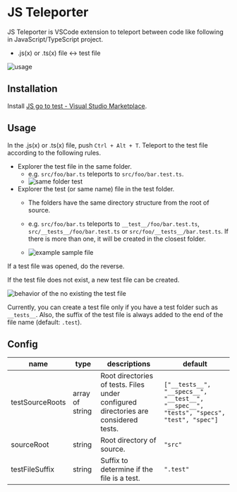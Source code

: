 # JS Teleporter

JS Teleporter is VSCode extension to teleport between code like following in JavaScript/TypeScript project.

- .js(x) or .ts(x) file <-> test file 

![usage](https://user-images.githubusercontent.com/13149507/202841455-0bd2c78c-9b26-4b3f-bbfd-31afb172c92f.gif)

## Installation

Install [JS go to test - Visual Studio Marketplace](https://marketplace.visualstudio.com/items?itemName=sa2taka.js-go-to-test).

## Usage 

In the .js(x) or .ts(x) file, push `Ctrl + Alt + T`.
Teleport to the test file according to the following rules.

- Explorer the test file in the same folder.
  - e.g. `src/foo/bar.ts` teleports to `src/foo/bar.test.ts`.
  - ![same folder test](https://user-images.githubusercontent.com/13149507/202842184-9623e7d7-627f-4c59-9883-ecf8598c7cd7.gif)
- Explorer the test (or same name) file in the test folder.
  - The folders have the same directory structure from the root of source.
  - e.g. `src/foo/bar.ts` teleports to `__test__/foo/bar.test.ts`, `src/__tests__/foo/bar.test.ts` or `src/foo/__tests__/bar.test.ts`. If there is more than one, it will be created in the closest folder.

  - ![example sample file](https://user-images.githubusercontent.com/13149507/202842124-9bbb9c31-8ab6-4dc0-a7f1-7504a948ea5b.gif)

If a test file was opened, do the reverse.

If the test file does not exist, a new test file can be created.

![behavior of the no existing the test file](https://user-images.githubusercontent.com/13149507/202842760-2a5e3afd-b333-4b80-9dd1-b344a42bf97d.gif)


Currently, you can create a test file only if you have a test folder such as `__tests__`. Also, the suffix of the test file is always added to the end of the file name (default: `.test`).

## Config

| name            | type            | descriptions                                                                        | default                                                                                |
| --------------- | --------------- | ----------------------------------------------------------------------------------- | -------------------------------------------------------------------------------------- |
| testSourceRoots | array of string | Root directories of tests. Files under configured directories are considered tests. | `["__tests__", "__specs__", "__test__", "__spec__", "tests", "specs", "test", "spec"]` |
| sourceRoot      | string          | Root directory of source.                                                           | `"src"`                                                                                |
| testFileSuffix  | string          | Suffix to determine if the file is a test.                                          | `".test"`                                                                              |
